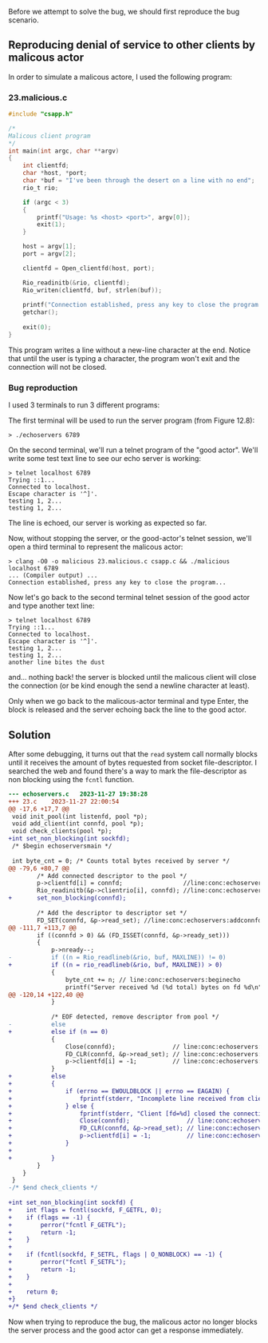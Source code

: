 Before we attempt to solve the bug, we should first reproduce the bug scenario.

## Reproducing denial of service to other clients by malicous actor
In order to simulate a malicous actore, I used the following program:

### 23.malicious.c
```c
#include "csapp.h"

/*
Malicous client program
*/
int main(int argc, char **argv)
{
    int clientfd;
    char *host, *port;
    char *buf = "I've been through the desert on a line with no end";
    rio_t rio;

    if (argc < 3)
    {
        printf("Usage: %s <host> <port>", argv[0]);
        exit(1);
    }

    host = argv[1];
    port = argv[2];

    clientfd = Open_clientfd(host, port);

    Rio_readinitb(&rio, clientfd);
    Rio_writen(clientfd, buf, strlen(buf));
    
    printf("Connection established, press any key to close the program...\n");
    getchar();
    
    exit(0);
}
```

This program writes a line without a new-line character at the end.
Notice that until the user is typing a character, the program won't exit and the connection will not be closed.

### Bug reproduction

I used 3 terminals to run 3 different programs:

The first terminal will be used to run the server program (from Figure 12.8):
```
> ./echoservers 6789
```

On the second terminal, we'll run a telnet program of the "good actor".
We'll write some test text line to see our echo server is working:
```
> telnet localhost 6789
Trying ::1...
Connected to localhost.
Escape character is '^]'.
testing 1, 2...
testing 1, 2...
```
The line is echoed, our server is working as expected so far.

Now, without stopping the server, or the good-actor's telnet session, we'll open a third terminal to represent the malicous actor:
```
> clang -O0 -o malicious 23.malicious.c csapp.c && ./malicious localhost 6789
... (Compiler output) ...
Connection established, press any key to close the program...
```

Now let's go back to the second terminal telnet session of the good actor and type another text line:
```
> telnet localhost 6789
Trying ::1...
Connected to localhost.
Escape character is '^]'.
testing 1, 2...
testing 1, 2...
another line bites the dust
```
and... nothing back!
the server is blocked until the malicous client will close the connection (or be kind enough the send a newline character at least).

Only when we go back to the malicous-actor terminal and type Enter, the block is released and the server echoing back the line to the good actor.

## Solution
After some debugging, it turns out that the `read` system call normally blocks until it receives the amount of bytes requested from socket file-descriptor.
I searched the web and found there's a way to mark the file-descriptor as non blocking using the `fcntl` function.

```diff
--- echoservers.c	2023-11-27 19:38:28
+++ 23.c	2023-11-27 22:00:54
@@ -17,6 +17,7 @@
 void init_pool(int listenfd, pool *p);
 void add_client(int connfd, pool *p);
 void check_clients(pool *p);
+int set_non_blocking(int sockfd);
 /* $begin echoserversmain */
 
 int byte_cnt = 0; /* Counts total bytes received by server */
@@ -79,6 +80,7 @@
 	    /* Add connected descriptor to the pool */
 	    p->clientfd[i] = connfd;                 //line:conc:echoservers:beginaddclient
 	    Rio_readinitb(&p->clientrio[i], connfd); //line:conc:echoservers:endaddclient
+		set_non_blocking(connfd);
 
 	    /* Add the descriptor to descriptor set */
 	    FD_SET(connfd, &p->read_set); //line:conc:echoservers:addconnfd
@@ -111,7 +113,7 @@
 		if ((connfd > 0) && (FD_ISSET(connfd, &p->ready_set)))
 		{
 			p->nready--;
-			if ((n = Rio_readlineb(&rio, buf, MAXLINE)) != 0)
+			if ((n = rio_readlineb(&rio, buf, MAXLINE)) > 0)
 			{
 				byte_cnt += n; // line:conc:echoservers:beginecho
 				printf("Server received %d (%d total) bytes on fd %d\n",
@@ -120,14 +122,40 @@
 			}
 
 			/* EOF detected, remove descriptor from pool */
-			else
+			else if (n == 0)
 			{
 				Close(connfd);				  // line:conc:echoservers:closeconnfd
 				FD_CLR(connfd, &p->read_set); // line:conc:echoservers:beginremove
 				p->clientfd[i] = -1;		  // line:conc:echoservers:endremove
 			}
+			else
+			{
+				if (errno == EWOULDBLOCK || errno == EAGAIN) {
+					fprintf(stderr, "Incomplete line received from client [fd=%d]", connfd);
+				} else {
+					fprintf(stderr, "Client [fd=%d] closed the connection to the server", connfd);
+					Close(connfd);				  // line:conc:echoservers:closeconnfd
+					FD_CLR(connfd, &p->read_set); // line:conc:echoservers:beginremove
+					p->clientfd[i] = -1;		  // line:conc:echoservers:endremove
+				}
+				
+			}
 		}
 	}
 }
-/* $end check_clients */
 
+int set_non_blocking(int sockfd) {
+    int flags = fcntl(sockfd, F_GETFL, 0);
+    if (flags == -1) {
+        perror("fcntl F_GETFL");
+        return -1;
+    }
+
+    if (fcntl(sockfd, F_SETFL, flags | O_NONBLOCK) == -1) {
+        perror("fcntl F_SETFL");
+        return -1;
+    }
+
+    return 0;
+}
+/* $end check_clients */
```

Now when trying to reproduce the bug, the malicous actor no longer blocks the server process and the good actor can get a response immediately.
